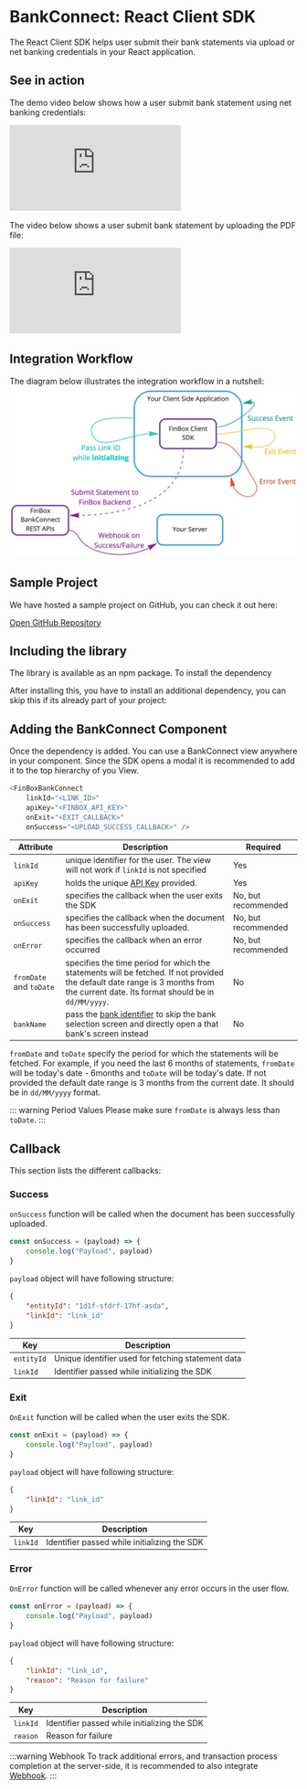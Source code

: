 # BankConnect: React Client SDK
The React Client SDK helps user submit their bank statements via upload or net banking credentials in your React application.

## See in action
The demo video below shows how a user submit bank statement using net banking credentials:
<div class="embed-container">
<iframe src="https://www.youtube.com/embed/lynnwojp0vA" frameborder="0" allow="accelerometer; autoplay; encrypted-media; gyroscope; picture-in-picture" allowfullscreen></iframe>
</div>

The video below shows a user submit bank statement by uploading the PDF file:
<div class="embed-container">
<iframe src="https://www.youtube.com/embed/ZUGDZqico2o" frameborder="0" allow="accelerometer; autoplay; encrypted-media; gyroscope; picture-in-picture" allowfullscreen></iframe>
</div>

## Integration Workflow
The diagram below illustrates the integration workflow in a nutshell:
<img src="/client_sdk.jpg" alt="Client SDK Workflow" />

## Sample Project
We have hosted a sample project on GitHub, you can check it out here:
<div class="button_holder">
<a class="download_button" target="_blank" href="https://github.com/finbox-in/bankconnect-react">Open GitHub Repository</a>
</div>

## Including the library
The library is available as an npm package. To install the dependency 

<CodeSwitcher :languages="{npm:'npm',yarn:'yarn'}">
<template v-slot:npm>

```sh
npm install finbox-bank-connect-js
```

</template>
<template v-slot:yarn>

```sh
yarn add finbox-bank-connect-js
```

</template>
</CodeSwitcher>

After installing this, you have to install an additional dependency, you can skip this if its already part of your project:

<CodeSwitcher :languages="{npm:'npm',yarn:'yarn'}">
<template v-slot:npm>

```sh
npm install styled-components
```

</template>
<template v-slot:yarn>

```sh
yarn add styled-components
```

</template>
</CodeSwitcher>

## Adding the BankConnect Component

Once the dependency is added. You can use a BankConnect view anywhere in your component. Since the SDK opens a modal it is recommended to add it to the top hierarchy of you View.

```js
<FinBoxBankConnect
    linkId="<LINK_ID>"
    apiKey="<FINBOX_API_KEY>"
    onExit="<EXIT_CALLBACK>"
    onSuccess="<UPLOAD_SUCCESS_CALLBACK>" />
```

| Attribute | Description | Required |
| - | - | - |
| `linkId` | unique identifier for the user. The view will not work if `linkId` is not specified | Yes |
| `apiKey` | holds the unique [API Key](/bank-connect/#getting-api-keys) provided. | Yes |
| `onExit` | specifies the callback when the user exits the SDK | No, but recommended |
| `onSuccess`| specifies the callback when the document has been successfully uploaded. | No, but recommended |
| `onError`| specifies the callback when an error occurred | No, but recommended |
| `fromDate` and `toDate` | specifies the time period for which the statements will be fetched. If not provided the default date range is 3 months from the current date. Its format should be in `dd/MM/yyyy`. | No |
| `bankName` | pass the [bank identifier](/bank-connect/appendix.html#bank-identifiers) to skip the bank selection screen and directly open a that bank's screen instead | No |

`fromDate` and `toDate` specify the period for which the statements will be fetched. For example, if you need the last 6 months of statements, `fromDate` will be today's date - 6months and `toDate` will be today's date. If not provided the default date range is 3 months from the current date. It should be in `dd/MM/yyyy` format.

::: warning Period Values
Please make sure `fromDate` is always less than `toDate`.
:::

## Callback
This section lists the different callbacks:

### Success
`onSuccess` function will be called when the document has been successfully uploaded.

```js
const onSuccess = (payload) => {
    console.log("Payload", payload)
}
```

`payload` object will have following structure:
```json
{
    "entityId": "1d1f-sfdrf-17hf-asda",
    "linkId": "link_id"
}
```
| Key | Description |
| - | - |
| `entityId` | Unique identifier used for fetching statement data |
| `linkId` | Identifier passed while initializing the SDK |

### Exit
`OnExit` function will be called when the user exits the SDK.

```js
const onExit = (payload) => {
    console.log("Payload", payload)
}
```

`payload` object will have following structure:
```json
{
    "linkId": "link_id"
}
```
| Key | Description |
| - | - |
| `linkId` | Identifier passed while initializing the SDK |

### Error
`OnError` function will be called whenever any error occurs in the user flow.

```js
const onError = (payload) => {
    console.log("Payload", payload)
}
```

`payload` object will have following structure:
```json
{
    "linkId": "link_id",
    "reason": "Reason for failure"
}
```
| Key | Description |
| - | - |
| `linkId` | Identifier passed while initializing the SDK |
| `reason` | Reason for failure |


:::warning Webhook
To track additional errors, and transaction process completion at the server-side, it is recommended to also integrate [Webhook](/bank-connect/webhook.html).
:::
